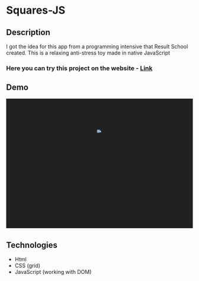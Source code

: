 # Squares-JS

## Description
I got the idea for this app from a programming intensive that Result School created. This is a relaxing anti-stress toy made in native JavaScript

### Here you can try this project on the website - [Link](https://nathanbailie.github.io/Squares-JS/ "Click to play")

## Demo
<img src="https://github.com/NathanBailie/Squares-JS/raw/main/squares.gif" width="600" />

## Technologies
* Html
* CSS (grid)
* JavaScript (working with DOM)